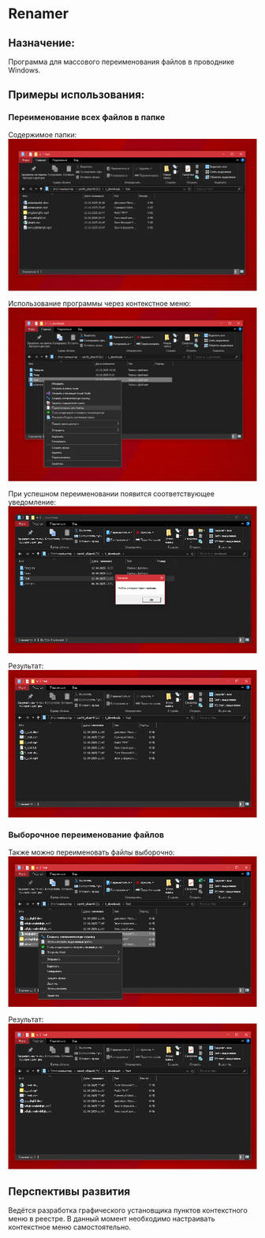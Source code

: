 # Renamer
## Назначение:
Программа для массового переименования файлов в проводнике Windows.

## Примеры использования:
### Переименование всех файлов в папке
Содержимое папки:
![Содержимое папки](./Screenshots/1.1.png)

Использование программы через контекстное меню:
![Контекстное меню папки](./Screenshots/1.2.png)

При успешном переименовании появится соответствующее уведомление:
![Уведомление об успешном переименовании](./Screenshots/1.3.png)

Результат:
![Результат](./Screenshots/1.4.png)

### Выборочное переименование файлов
Также можно переименовать файлы выборочно:
![Контекстное меню](./Screenshots/2.1.png)

Результат:
![Результат](./Screenshots/2.2.png)

## Перспективы развития
Ведётся разработка графического установщика пунктов контекстного меню в реестре. В данный момент необходимо настраивать контекстное меню самостоятельно.

